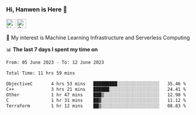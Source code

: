 ### Hi, Hanwen is Here 👋
<p>
	<a href="https://www.linkedin.com/in/liu-hanwen/"><img src="https://img.shields.io/badge/@hanwen-0A66C2?style=flat&logo=LinkedIn&logoColor=white" alt="Linkedin"  height="25px"/></a> 
	<a href="https://scholar.google.com/citations?user=HDF0su0AAAAJ"><img src="https://img.shields.io/badge/scholar-4385FE.svg?&style=plastic&logo=google-scholar&logoColor=white" alt="Google Scholar" height="25px"> </a>
</p>
🌱 My interest is Machine Learning Infrastructure and Serverless Computing

📊 **The last 7 days I spent my time on** 
<!--START_SECTION:waka-->

```txt
From: 05 June 2023 - To: 12 June 2023

Total Time: 11 hrs 59 mins

ObjectiveC       4 hrs 53 mins   █████████░░░░░░░░░░░░░░░░   35.46 %
C++              3 hrs 21 mins   ██████░░░░░░░░░░░░░░░░░░░   24.41 %
Other            1 hr 47 mins    ███▒░░░░░░░░░░░░░░░░░░░░░   12.98 %
C                1 hr 31 mins    ██▓░░░░░░░░░░░░░░░░░░░░░░   11.12 %
Terraform        1 hr 12 mins    ██▒░░░░░░░░░░░░░░░░░░░░░░   08.83 %
```

<!--END_SECTION:waka-->


<!--
**david990917/david990917** is a ✨ _special_ ✨ repository because its `README.md` (this file) appears on your GitHub profile.

Here are some ideas to get you started:

- 🔭 I’m currently working on ...
- 🌱 I’m currently learning ...
- 👯 I’m looking to collaborate on ...
- 🤔 I’m looking for help with ...
- 💬 Ask me about ...
- 📫 How to reach me: ...
- 😄 Pronouns: ...
- ⚡ Fun fact: ...
-->
